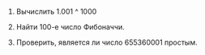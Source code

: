 1. Вычислить 1.001 ^ 1000

2. Найти 100-е число Фибоначчи.

3. Проверить, является ли число 655360001 простым.